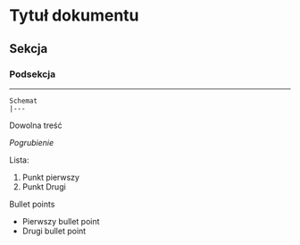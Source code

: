 # Tytuł dokumentu

## Sekcja

### Podsekcja

---

```
Schemat
|---
```

Dowolna treść

*Pogrubienie*

Lista:

1. Punkt pierwszy
2. Punkt Drugi

Bullet points

- Pierwszy bullet point
- Drugi bullet point
